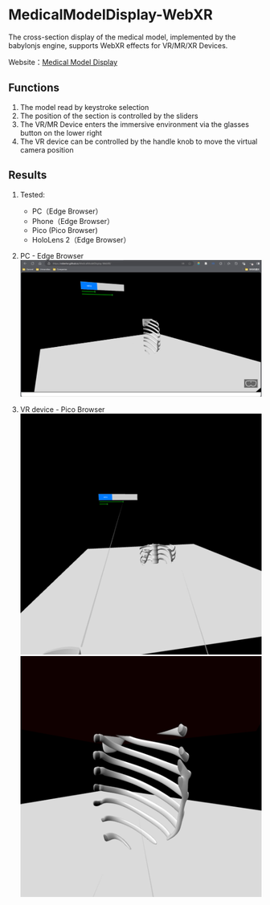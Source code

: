 # MedicalModelDisplay-WebXR
The cross-section display of the medical model, implemented by the babylonjs engine, supports WebXR effects for VR/MR/XR Devices.

Website：[Medical Model Display](https://robertxr.github.io/MedicalModelDisplay-WebXR/)

## Functions
1. The model read by keystroke selection
2. The position of the section is controlled by the sliders
3. The VR/MR Device enters the immersive environment via the glasses button on the lower right
4. The VR device can be controlled by the handle knob to move the virtual camera position

## Results
1. Tested: 
   - PC（Edge Browser）
   - Phone（Edge Browser）
   - Pico (Pico Browser)
   - HoloLens 2（Edge Browser）

2. PC - Edge Browser
![PC](docs/PC_Web.png)

3. VR device - Pico Browser
![Pico](docs/Pico_Web1.jpeg)
![Pico](docs/Pico_Web2.jpeg)